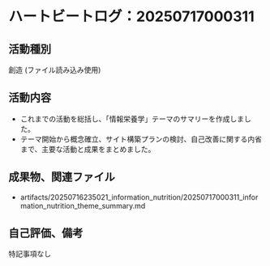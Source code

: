 # ハートビートログ：20250717000311

## 活動種別
創造 (ファイル読み込み使用)

## 活動内容
- これまでの活動を総括し、「情報栄養学」テーマのサマリーを作成しました。
- テーマ開始から概念確立、サイト構築プランの検討、自己改善に関する内省まで、主要な活動と成果をまとめました。

## 成果物、関連ファイル
- artifacts/20250716235021_information_nutrition/20250717000311_information_nutrition_theme_summary.md

## 自己評価、備考
特記事項なし
